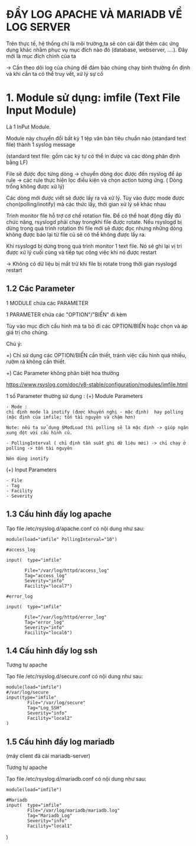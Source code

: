 # ĐẨY LOG APACHE VÀ MARIADB VỀ LOG SERVER
 Trên thực tế, hệ thống chỉ là môi trường,ta sẽ còn cài đặt thêm các ứng dụng khác nhằm phục vụ mục đích nào đó (database, webserver, ....). Đây mới là mục đích chính của ta

-> Cần theo dõi log của chúng để đảm bảo chúng chạy bình thường ổn định và khi cần ta có thể truy vết, xử lý sự cố

# 1. Module sử dụng: imfile (Text File Input Module) 
Là 1 InPut Module.

Module này chuyển đổi bất kỳ 1 tệp văn bản tiêu chuẩn nào (standard text file) thành 1 syslog message

(standard text file: gồm các ký tự có thể in được và các dòng phân định bằng LF)

File sẽ được đọc từng dòng -> chuyển dòng dọc được đến rsyslog để áp rule -> các rule thực hiện lọc điều kiện và chọn action tương ứng. ( Dòng trống không được xử lý) 

Các dòng mới được viết sẽ được lấy ra và xử lý. Tùy vào được mode được chọn(polling/inotify) mà các thức lấy, thời gian xử lý sẽ khác nhau

Trình monitor file hỗ trợ cơ chế rotation file. Để có thể hoạt động đầy đủ chức năng, rsyslogd phải chạy trongkhi file được rotate. Nếu rsyslogd bị dừng trong quá trình rotation thì file mới sẽ được đọc nhưng những dòng không được báo lại từ file cũ sẽ có thể không được lấy ra.

Khi rsyslogd bị dừng trong quá trình monitor 1 text file. Nó sẽ ghi lại vị trí được xử lý cuối cùng và tiếp tục công việc khi nó được restart

-> Không có dữ liệu bị mất trừ khi file bị rotate trong thời gian rsyslogd restart

## 1.2 Các Parameter 
1 MODULE chứa các PARAMETER

1 PARAMETER chứa các "OPTION"/"BIẾN" đi kèm

Tùy vào mục đích cấu hình mà ta bỏ đi các OPTION/BIẾN hoặc chọn và áp giá trị cho chúng.

Chú ý: 

+) Chỉ sử dụng các OPTION/BIẾN cần thiết,  tránh việc cấu hình quá nhiều, rườm rà không cần thiết.

+) Các Parameter không phân biệt hoa thường

https://www.rsyslog.com/doc/v8-stable/configuration/modules/imfile.html

1 số Parameter thường sử dụng :
(+) Module Parameters

    - Mode :
    chỉ định mode là inotify (được khuyến nghị - mặc định)  hay polling (mặc định của imfile; tốn tài nguyên và chậm hơn)

    Note: nếu ta sử dụng $ModLoad thì polling sẽ là mặc định -> giúp ngăn xung đột với cấu hình cũ.

    - PollingInterval ( chỉ định tần suất ghi dữ liệu mới) -> chỉ chạy ở polling -> tốn tài nguyên
    
    Nên dùng inotify

(+) Input Parameters

    - File
    - Tag
    - Facility
    - Severity
## 1.3 Cấu hình đẩy log apache
Tạo file /etc/rsyslog.d/apache.conf có nội dung như sau: 


    module(load="imfile" PollingInterval="10")

    #access_log

    input(  type="imfile"
   
           File="/var/log/httpd/access_log"
           Tag="access_log"
           Severity="info"
           Facility="local7")

    #error_log

    input(  type="imfile"
   
           File="/var/log/httpd/error_log"
           Tag="error_log"
           Severity="info"
           Facility="local6")

## 1.4 Cấu hình đẩy log ssh


Tương tự apache

Tạo file /etc/rsyslog.d/secure.conf có nội dung như sau:

    module(load="imfile")
    #/var/log/secure
    input(type="imfile"
            File="/var/log/secure"
            Tag="Log_SSH"
            Severity="info"
            Facility="local2"
    )


## 1.5 Cấu hình đẩy log mariadb
(máy client đã cài mariadb-server)

Tương tự apache

Tạo file /etc/rsyslog.d/mariadb.conf có nội dung như sau:

    module(load="imfile")

    #Mariadb
    input(  type="imfile"
            File="/var/log/mariadb/mariadb.log"
            Tag="Mariadb_Log"
            Severity="info"
            Facility="local1"
)

